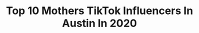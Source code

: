 ---
title: Top 10 Mothers TikTok Influencers In Austin In 2020
description: >-
  Find top mothers TikTok influencers in Austin in 2020. Most popular hashtags: #duet #disney #love #keepingactive.
platform: TikTok
profiles:
  - username: "nicolauschase"
    fullname: >-
      Nicolaus Hettinger
    location: "United States"
    followers: 105473
    engagement: 983
    commentsToLikes: 0.017581
    id: ck8fbxc9z5bbx0j78kcnt6ykg
    verified: false
    hashtags: "#allstarmoment, #washyourhands, #hugyourmom, #neverfitin"
  - username: "brandonbuchholz4"
    fullname: >-
      Brandon Buchholz
    location: "United States"
    followers: 31794
    engagement: 1700
    commentsToLikes: 0.005218
    id: cka842mfrrs9m0i78w1m8tiy2
    verified: false
    hashtags: "#saintjohns, #duet, #puremichigan, #fertilizerandtankers"
  - username: "mirmermaid_rayne"
    fullname: >-
      Miranda_Rayne
    location: "United States"
    followers: 9114
    engagement: 520
    commentsToLikes: 0.056469
    id: ck9n8rf5d8t880j78r3h3qlno
    verified: false
    hashtags: "#throwbacks, #90skid, #duetwithme, #sunburn"
  - username: "mister_smule"
    fullname: >-
      Samuel Garcia
    location: "United States"
    followers: 10560
    engagement: 1158
    commentsToLikes: 0.032412
    id: cka0pxedna8z30i78jfqll67r
    verified: false
    hashtags: "#roof, #gleek, #musiclives, #earthday"
  - username: "babydindinandmommarcie"
    fullname: >-
      BabyDINDIN&MOM
    location: "United States"
    followers: 365881
    engagement: 1287
    commentsToLikes: 0.007180
    id: ck9eix0ixzkyx0j78fwpjapri
    verified: false
    hashtags: "#chores, #disney, #may4th, #thankyou"
  - username: "isavebz"
    fullname: >-
      HoneyMan 1
    location: "United States"
    followers: 125289
    engagement: 637
    commentsToLikes: 0.015583
    id: ckaid4735n17d0i78ln72wmn6
    verified: false
    hashtags: "#forarizona, #getscared, #news, #thickcheck"
  - username: "thenonninator"
    fullname: >-
      Stacy
    location: "United States"
    followers: 2306
    engagement: 715
    commentsToLikes: 0.122527
    id: ckamqn0r2i34q0i78j5co429l
    verified: false
    hashtags: "#bugs, #love, #help, #armbar"
  - username: "lovemariemore"
    fullname: >-
      Ashlynn Stathers
    location: "United States"
    followers: 42489
    engagement: 609
    commentsToLikes: 0.026856
    id: ck9n49fdd3tkg0j78lakw152o
    verified: false
    hashtags: "#sorrymomma, #remake, #sing, #sillyboy"
  - username: "prettynikki_mua"
    fullname: >-
      prettynikki_mua
    location: "United States"
    followers: 2679
    engagement: 649
    commentsToLikes: 0.010612
    id: ckamwbujq7qq10i780agb9u04
    verified: false
    hashtags: "#beautyroom, #eyeshadow, #tragedy, #kidsoftiktok"
  - username: "travis_fay"
    fullname: >-
      ㄒ尺卂ᐯ丨丂 千卂ㄚ
    location: "United States"
    followers: 109091
    engagement: 1487
    commentsToLikes: 0.011616
    id: ck933aqj6n8wb0j78530umbgv
    verified: false
    hashtags: "#duetthis, #learnontiktok, #got2bhome, #homeroutine"
---